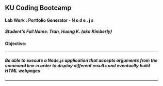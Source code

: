 ## KU Coding Bootcamp  
#### Lab Work : Portfolio Generator - N o d e . j s
##### Student's Full Name: Tran, Huong K. (aka Kimberly)
 
#### Objective:
-----------------------------------------------------------------------------------------------------------
##### Be able to execute a Node.js application that accepts arguments from the command line in order to display different results and eventually build HTML webpages 
------------------------------------------------------------------------------------------------------------
 
